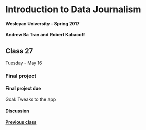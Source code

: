 # Introduction to Data Journalism
  
#### Wesleyan University - Spring 2017
  
**Andrew Ba Tran and Robert Kabacoff**
  
## Class 27
Tuesday - May 16
                             
### Final project
                             
#### Final project due
                             
Goal: Tweaks to the app
                             
#### Discussion

    
**[Previous class](class28.md)**
